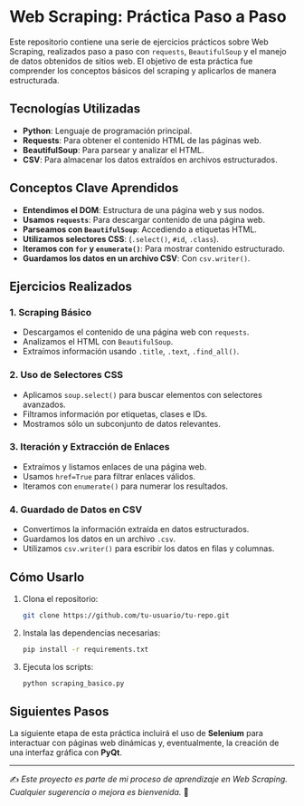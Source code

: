 # Web Scraping: Práctica Paso a Paso

Este repositorio contiene una serie de ejercicios prácticos sobre Web Scraping, realizados paso a paso con `requests`, `BeautifulSoup` y el manejo de datos obtenidos de sitios web. El objetivo de esta práctica fue comprender los conceptos básicos del scraping y aplicarlos de manera estructurada.

## Tecnologías Utilizadas

- **Python**: Lenguaje de programación principal.
- **Requests**: Para obtener el contenido HTML de las páginas web.
- **BeautifulSoup**: Para parsear y analizar el HTML.
- **CSV**: Para almacenar los datos extraídos en archivos estructurados.

## Conceptos Clave Aprendidos

- **Entendimos el DOM**: Estructura de una página web y sus nodos.
- **Usamos `requests`**: Para descargar contenido de una página web.
- **Parseamos con `BeautifulSoup`**: Accediendo a etiquetas HTML.
- **Utilizamos selectores CSS**: (`.select()`, `#id`, `.class`).
- **Iteramos con `for` y `enumerate()`**: Para mostrar contenido estructurado.
- **Guardamos los datos en un archivo CSV**: Con `csv.writer()`.

## Ejercicios Realizados

### 1. Scraping Básico
- Descargamos el contenido de una página web con `requests`.
- Analizamos el HTML con `BeautifulSoup`.
- Extraímos información usando `.title`, `.text`, `.find_all()`.

### 2. Uso de Selectores CSS
- Aplicamos `soup.select()` para buscar elementos con selectores avanzados.
- Filtramos información por etiquetas, clases e IDs.
- Mostramos sólo un subconjunto de datos relevantes.

### 3. Iteración y Extracción de Enlaces
- Extraímos y listamos enlaces de una página web.
- Usamos `href=True` para filtrar enlaces válidos.
- Iteramos con `enumerate()` para numerar los resultados.

### 4. Guardado de Datos en CSV
- Convertimos la información extraída en datos estructurados.
- Guardamos los datos en un archivo `.csv`.
- Utilizamos `csv.writer()` para escribir los datos en filas y columnas.

## Cómo Usarlo
1. Clona el repositorio:
   ```bash
   git clone https://github.com/tu-usuario/tu-repo.git
   ```
2. Instala las dependencias necesarias:
   ```bash
   pip install -r requirements.txt
   ```
3. Ejecuta los scripts:
   ```bash
   python scraping_basico.py
   ```

## Siguientes Pasos
La siguiente etapa de esta práctica incluirá el uso de **Selenium** para interactuar con páginas web dinámicas y, eventualmente, la creación de una interfaz gráfica con **PyQt**.

---
✍️ *Este proyecto es parte de mi proceso de aprendizaje en Web Scraping. Cualquier sugerencia o mejora es bienvenida.* 🚀

